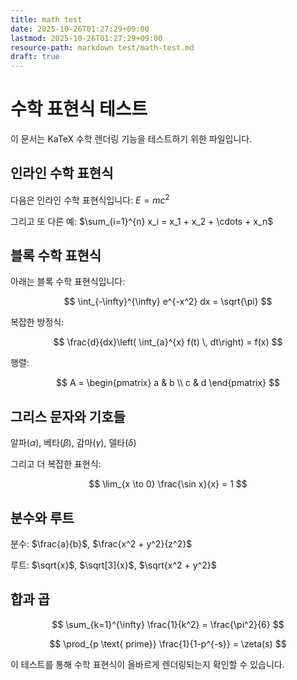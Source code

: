 ```yaml
---
title: math test
date: 2025-10-26T01:27:29+09:00
lastmod: 2025-10-26T01:27:29+09:00
resource-path: markdown test/math-test.md
draft: true
---
```

# 수학 표현식 테스트

이 문서는 KaTeX 수학 렌더링 기능을 테스트하기 위한 파일입니다.

## 인라인 수학 표현식

다음은 인라인 수학 표현식입니다: $E = mc^2$

그리고 또 다른 예: $\sum_{i=1}^{n} x_i = x_1 + x_2 + \cdots + x_n$

## 블록 수학 표현식

아래는 블록 수학 표현식입니다:

$$
\int_{-\infty}^{\infty} e^{-x^2} dx = \sqrt{\pi}
$$

복잡한 방정식:

$$
\frac{d}{dx}\left( \int_{a}^{x} f(t) \, dt\right) = f(x)
$$

행렬:

$$
A = \begin{pmatrix}
a & b \\
c & d
\end{pmatrix}
$$

## 그리스 문자와 기호들

알파($\alpha$), 베타($\beta$), 감마($\gamma$), 델타($\delta$)

그리고 더 복잡한 표현식:

$$
\lim_{x \to 0} \frac{\sin x}{x} = 1
$$

## 분수와 루트

분수: $\frac{a}{b}$, $\frac{x^2 + y^2}{z^2}$

루트: $\sqrt{x}$, $\sqrt[3]{x}$, $\sqrt{x^2 + y^2}$

## 합과 곱

$$
\sum_{k=1}^{\infty} \frac{1}{k^2} = \frac{\pi^2}{6}
$$

$$
\prod_{p \text{ prime}} \frac{1}{1-p^{-s}} = \zeta(s)
$$

이 테스트를 통해 수학 표현식이 올바르게 렌더링되는지 확인할 수 있습니다.
